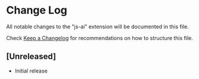 # Change Log

All notable changes to the "js-ai" extension will be documented in this file.

Check [Keep a Changelog](http://keepachangelog.com/) for recommendations on how to structure this file.

## [Unreleased]

- Initial release